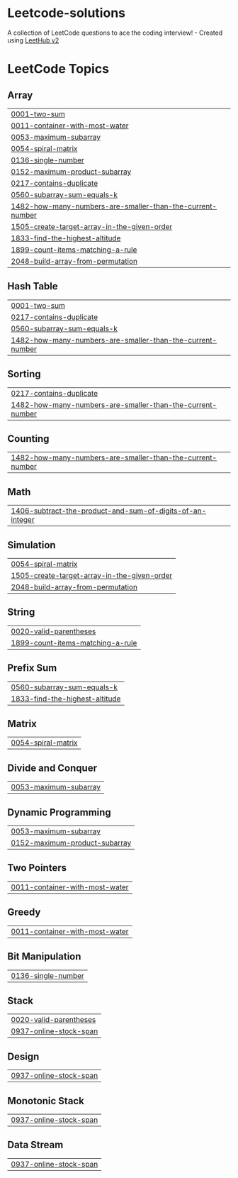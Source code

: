 # Leetcode-solutions
A collection of LeetCode questions to ace the coding interview! - Created using [LeetHub v2](https://github.com/arunbhardwaj/LeetHub-2.0)

<!---LeetCode Topics Start-->
# LeetCode Topics
## Array
|  |
| ------- |
| [0001-two-sum](https://github.com/yashvi-dev/Leetcode-solutions/tree/master/0001-two-sum) |
| [0011-container-with-most-water](https://github.com/yashvi-dev/Leetcode-solutions/tree/master/0011-container-with-most-water) |
| [0053-maximum-subarray](https://github.com/yashvi-dev/Leetcode-solutions/tree/master/0053-maximum-subarray) |
| [0054-spiral-matrix](https://github.com/yashvi-dev/Leetcode-solutions/tree/master/0054-spiral-matrix) |
| [0136-single-number](https://github.com/yashvi-dev/Leetcode-solutions/tree/master/0136-single-number) |
| [0152-maximum-product-subarray](https://github.com/yashvi-dev/Leetcode-solutions/tree/master/0152-maximum-product-subarray) |
| [0217-contains-duplicate](https://github.com/yashvi-dev/Leetcode-solutions/tree/master/0217-contains-duplicate) |
| [0560-subarray-sum-equals-k](https://github.com/yashvi-dev/Leetcode-solutions/tree/master/0560-subarray-sum-equals-k) |
| [1482-how-many-numbers-are-smaller-than-the-current-number](https://github.com/yashvi-dev/Leetcode-solutions/tree/master/1482-how-many-numbers-are-smaller-than-the-current-number) |
| [1505-create-target-array-in-the-given-order](https://github.com/yashvi-dev/Leetcode-solutions/tree/master/1505-create-target-array-in-the-given-order) |
| [1833-find-the-highest-altitude](https://github.com/yashvi-dev/Leetcode-solutions/tree/master/1833-find-the-highest-altitude) |
| [1899-count-items-matching-a-rule](https://github.com/yashvi-dev/Leetcode-solutions/tree/master/1899-count-items-matching-a-rule) |
| [2048-build-array-from-permutation](https://github.com/yashvi-dev/Leetcode-solutions/tree/master/2048-build-array-from-permutation) |
## Hash Table
|  |
| ------- |
| [0001-two-sum](https://github.com/yashvi-dev/Leetcode-solutions/tree/master/0001-two-sum) |
| [0217-contains-duplicate](https://github.com/yashvi-dev/Leetcode-solutions/tree/master/0217-contains-duplicate) |
| [0560-subarray-sum-equals-k](https://github.com/yashvi-dev/Leetcode-solutions/tree/master/0560-subarray-sum-equals-k) |
| [1482-how-many-numbers-are-smaller-than-the-current-number](https://github.com/yashvi-dev/Leetcode-solutions/tree/master/1482-how-many-numbers-are-smaller-than-the-current-number) |
## Sorting
|  |
| ------- |
| [0217-contains-duplicate](https://github.com/yashvi-dev/Leetcode-solutions/tree/master/0217-contains-duplicate) |
| [1482-how-many-numbers-are-smaller-than-the-current-number](https://github.com/yashvi-dev/Leetcode-solutions/tree/master/1482-how-many-numbers-are-smaller-than-the-current-number) |
## Counting
|  |
| ------- |
| [1482-how-many-numbers-are-smaller-than-the-current-number](https://github.com/yashvi-dev/Leetcode-solutions/tree/master/1482-how-many-numbers-are-smaller-than-the-current-number) |
## Math
|  |
| ------- |
| [1406-subtract-the-product-and-sum-of-digits-of-an-integer](https://github.com/yashvi-dev/Leetcode-solutions/tree/master/1406-subtract-the-product-and-sum-of-digits-of-an-integer) |
## Simulation
|  |
| ------- |
| [0054-spiral-matrix](https://github.com/yashvi-dev/Leetcode-solutions/tree/master/0054-spiral-matrix) |
| [1505-create-target-array-in-the-given-order](https://github.com/yashvi-dev/Leetcode-solutions/tree/master/1505-create-target-array-in-the-given-order) |
| [2048-build-array-from-permutation](https://github.com/yashvi-dev/Leetcode-solutions/tree/master/2048-build-array-from-permutation) |
## String
|  |
| ------- |
| [0020-valid-parentheses](https://github.com/yashvi-dev/Leetcode-solutions/tree/master/0020-valid-parentheses) |
| [1899-count-items-matching-a-rule](https://github.com/yashvi-dev/Leetcode-solutions/tree/master/1899-count-items-matching-a-rule) |
## Prefix Sum
|  |
| ------- |
| [0560-subarray-sum-equals-k](https://github.com/yashvi-dev/Leetcode-solutions/tree/master/0560-subarray-sum-equals-k) |
| [1833-find-the-highest-altitude](https://github.com/yashvi-dev/Leetcode-solutions/tree/master/1833-find-the-highest-altitude) |
## Matrix
|  |
| ------- |
| [0054-spiral-matrix](https://github.com/yashvi-dev/Leetcode-solutions/tree/master/0054-spiral-matrix) |
## Divide and Conquer
|  |
| ------- |
| [0053-maximum-subarray](https://github.com/yashvi-dev/Leetcode-solutions/tree/master/0053-maximum-subarray) |
## Dynamic Programming
|  |
| ------- |
| [0053-maximum-subarray](https://github.com/yashvi-dev/Leetcode-solutions/tree/master/0053-maximum-subarray) |
| [0152-maximum-product-subarray](https://github.com/yashvi-dev/Leetcode-solutions/tree/master/0152-maximum-product-subarray) |
## Two Pointers
|  |
| ------- |
| [0011-container-with-most-water](https://github.com/yashvi-dev/Leetcode-solutions/tree/master/0011-container-with-most-water) |
## Greedy
|  |
| ------- |
| [0011-container-with-most-water](https://github.com/yashvi-dev/Leetcode-solutions/tree/master/0011-container-with-most-water) |
## Bit Manipulation
|  |
| ------- |
| [0136-single-number](https://github.com/yashvi-dev/Leetcode-solutions/tree/master/0136-single-number) |
## Stack
|  |
| ------- |
| [0020-valid-parentheses](https://github.com/yashvi-dev/Leetcode-solutions/tree/master/0020-valid-parentheses) |
| [0937-online-stock-span](https://github.com/yashvi-dev/Leetcode-solutions/tree/master/0937-online-stock-span) |
## Design
|  |
| ------- |
| [0937-online-stock-span](https://github.com/yashvi-dev/Leetcode-solutions/tree/master/0937-online-stock-span) |
## Monotonic Stack
|  |
| ------- |
| [0937-online-stock-span](https://github.com/yashvi-dev/Leetcode-solutions/tree/master/0937-online-stock-span) |
## Data Stream
|  |
| ------- |
| [0937-online-stock-span](https://github.com/yashvi-dev/Leetcode-solutions/tree/master/0937-online-stock-span) |
<!---LeetCode Topics End-->